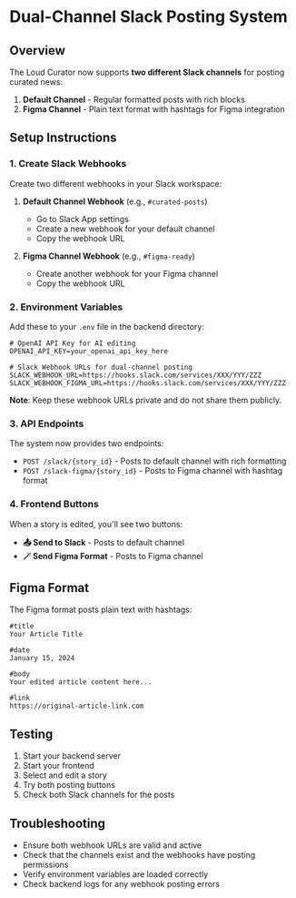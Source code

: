 # Dual-Channel Slack Posting System

## Overview

The Loud Curator now supports **two different Slack channels** for posting curated news:

1. **Default Channel** - Regular formatted posts with rich blocks
2. **Figma Channel** - Plain text format with hashtags for Figma integration

## Setup Instructions

### 1. Create Slack Webhooks

Create two different webhooks in your Slack workspace:

1. **Default Channel Webhook** (e.g., `#curated-posts`)
   - Go to Slack App settings
   - Create a new webhook for your default channel
   - Copy the webhook URL

2. **Figma Channel Webhook** (e.g., `#figma-ready`)
   - Create another webhook for your Figma channel
   - Copy the webhook URL

### 2. Environment Variables

Add these to your `.env` file in the backend directory:

```env
# OpenAI API Key for AI editing
OPENAI_API_KEY=your_openai_api_key_here

# Slack Webhook URLs for dual-channel posting
SLACK_WEBHOOK_URL=https://hooks.slack.com/services/XXX/YYY/ZZZ
SLACK_WEBHOOK_FIGMA_URL=https://hooks.slack.com/services/XXX/YYY/ZZZ

```
**Note**: Keep these webhook URLs private and do not share them publicly.

### 3. API Endpoints

The system now provides two endpoints:

- `POST /slack/{story_id}` - Posts to default channel with rich formatting
- `POST /slack-figma/{story_id}` - Posts to Figma channel with hashtag format

### 4. Frontend Buttons

When a story is edited, you'll see two buttons:

- **📤 Send to Slack** - Posts to default channel
- **🪄 Send Figma Format** - Posts to Figma channel

## Figma Format

The Figma format posts plain text with hashtags:

```
#title
Your Article Title

#date
January 15, 2024

#body
Your edited article content here...

#link
https://original-article-link.com
```

## Testing

1. Start your backend server
2. Start your frontend
3. Select and edit a story
4. Try both posting buttons
5. Check both Slack channels for the posts

## Troubleshooting

- Ensure both webhook URLs are valid and active
- Check that the channels exist and the webhooks have posting permissions
- Verify environment variables are loaded correctly
- Check backend logs for any webhook posting errors 